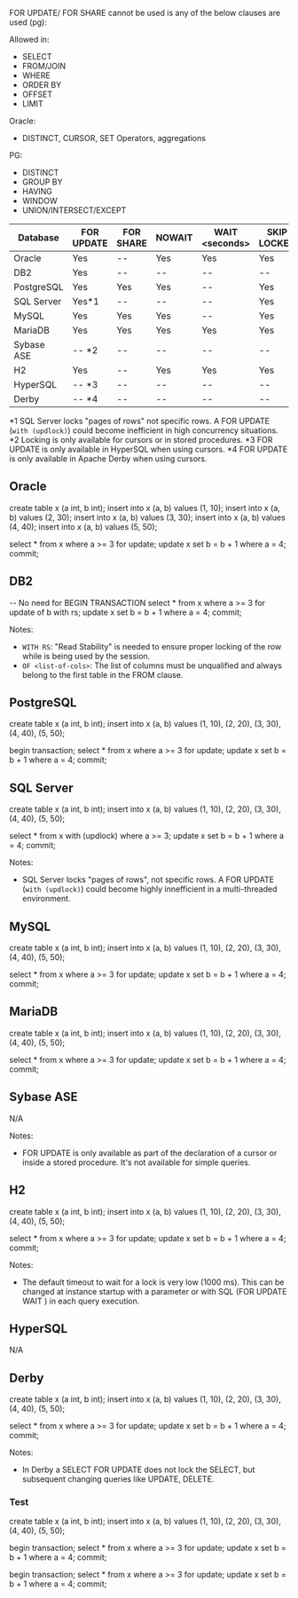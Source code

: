 FOR UPDATE/ FOR SHARE cannot be used is any of the below clauses are used (pg):

Allowed in:

- SELECT
- FROM/JOIN
- WHERE
- ORDER BY
- OFFSET
- LIMIT

Oracle:

- DISTINCT, CURSOR, SET Operators, aggregations

PG:

- DISTINCT                    
- GROUP BY
- HAVING
- WINDOW
- UNION/INTERSECT/EXCEPT

| Database   | FOR UPDATE | FOR SHARE | NOWAIT | WAIT &lt;seconds> | SKIP LOCKED | OF &lt;tables> | OF &lt;columns> |
| ---------- | ---------- | --------- | ------- | ---------- | ----------- | ---------------- | ----------------- |  
| Oracle     | Yes        | --        | Yes     | Yes        | Yes         | --               | Yes               |
| DB2        | Yes        | --        | --      | --         | --          | --               | Yes               |
| PostgreSQL | Yes        | Yes       | Yes     | --         | Yes         | Yes              | --                |
| SQL Server | Yes*1      | --        | --      | --         | Yes         | Yes              | --                |
| MySQL      | Yes        | Yes       | Yes     | --         | Yes         | Yes              | --                |
| MariaDB    | Yes        | Yes       | Yes     | Yes        | Yes         | --               | --                |
| Sybase ASE | -- *2      | --        | --      | --         | --          | --               | --                |
| H2         | Yes        | --        | Yes     | Yes        | Yes         | --               | --                |
| HyperSQL   | -- *3      | --        | --      | --         | --          | --               | --                |
| Derby      | -- *4      | --        | --      | --         | --          | --               | Yes               |

*1 SQL Server locks "pages of rows" not specific rows. A FOR UPDATE (`with (updlock)`) could become inefficient in high concurrency situations.
*2 Locking is only available for cursors or in stored procedures.
*3 FOR UPDATE is only available in HyperSQL when using cursors.
*4 FOR UPDATE is only available in Apache Derby when using cursors.


## Oracle

create table x (a int, b int);
insert into x (a, b) values (1, 10);
insert into x (a, b) values (2, 30);
insert into x (a, b) values (3, 30);
insert into x (a, b) values (4, 40);
insert into x (a, b) values (5, 50);

select * from x where a >= 3 for update;
update x set b = b + 1 where a = 4;
commit;

## DB2

-- No need for BEGIN TRANSACTION
select * from x where a >= 3 for update of b with rs;
update x set b = b + 1 where a = 4;
commit;

Notes:
- `WITH RS`: "Read Stability" is needed to ensure proper locking of the row while is being used by the session.
- `OF <list-of-cols>`: The list of columns must be unqualified and always belong to the first table in the FROM clause.

## PostgreSQL

create table x (a int, b int);
insert into x (a, b) values (1, 10), (2, 20), (3, 30), (4, 40), (5, 50);

begin transaction;
select * from x where a >= 3 for update;
update x set b = b + 1 where a = 4;
commit;

## SQL Server

create table x (a int, b int);
insert into x (a, b) values (1, 10), (2, 20), (3, 30), (4, 40), (5, 50);

select * from x with (updlock) where a >= 3;
update x set b = b + 1 where a = 4;
commit;

Notes:
- SQL Server locks "pages of rows", not specific rows. A FOR UPDATE (`with (updlock)`) could become highly innefficient in
a multi-threaded environment.

## MySQL

create table x (a int, b int);
insert into x (a, b) values (1, 10), (2, 20), (3, 30), (4, 40), (5, 50);

select * from x where a >= 3 for update;
update x set b = b + 1 where a = 4;
commit;

## MariaDB

create table x (a int, b int);
insert into x (a, b) values (1, 10), (2, 20), (3, 30), (4, 40), (5, 50);

select * from x where a >= 3 for update;
update x set b = b + 1 where a = 4;
commit;

## Sybase ASE

N/A

Notes:
- FOR UPDATE is only available as part of the declaration of a cursor or inside a stored procedure. It's not available for simple queries. 

## H2

create table x (a int, b int);
insert into x (a, b) values (1, 10), (2, 20), (3, 30), (4, 40), (5, 50);

select * from x where a >= 3 for update;
update x set b = b + 1 where a = 4;
commit;

Notes:
- The default timeout to wait for a lock is very low (1000 ms). This can be changed at instance startup with a parameter or with SQL (FOR UPDATE WAIT <seconds>) in each query execution.


## HyperSQL

N/A

## Derby

create table x (a int, b int);
insert into x (a, b) values (1, 10), (2, 20), (3, 30), (4, 40), (5, 50);

select * from x where a >= 3 for update;
update x set b = b + 1 where a = 4;
commit;

Notes:
- In Derby a SELECT FOR UPDATE does not lock the SELECT, but subsequent changing queries like UPDATE, DELETE.

### Test

create table x (a int, b int);
insert into x (a, b) values (1, 10), (2, 20), (3, 30), (4, 40), (5, 50);

begin transaction;
select * from x where a >= 3 for update;
update x set b = b + 1 where a = 4;
commit;

begin transaction;
select * from x where a >= 3 for update;
update x set b = b + 1 where a = 4;
commit;
